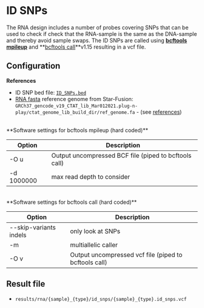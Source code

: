 # ID SNPs
The RNA design includes a number of probes covering SNPs that can be used to check if check that the RNA-sample is the same as the DNA-sample and thereby avoid sample swaps. The ID SNPs are called using **[bcftools mpileup](https://samtools.github.io/bcftools/bcftools.html#mpileup)** and **[bcftools call](https://samtools.github.io/bcftools/bcftools.html#call)**v1.15 resulting in a vcf file.

## Configuration
**References**

* ID SNP bed file: [`ID_SNPs.bed`](references.md#bcftools_id_snps)
* [RNA fasta](references.md#star_fusion) reference genome from Star-Fusion: `GRCh37_gencode_v19_CTAT_lib_Mar012021.plug-n-play/ctat_genome_lib_build_dir/ref_genome.fa` - (see [references](references.md#star-fusion))

<br />
**Software settings for bcftools mpileup (hard coded)**

| **Option** | **Description** |
|-------------|-|
| -O u | Output uncompressed BCF file (piped to bcftools call) |
| -d 1000000 | max read depth to consider |

<br />
**Software settings for bcftools call (hard coded)**

| **Option** | **Description** |
|-------------|-|
| --skip-variants indels | only look at SNPs |
| -m | multiallelic caller |
| -O v | Output uncompressed vcf file (piped to bcftools call) |

## Result file

* `results/rna/{sample}_{type}/id_snps/{sample}_{type}.id_snps.vcf`

<br />
